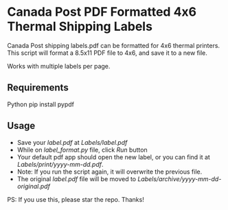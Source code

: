 # Canada Post PDF Formatted 4x6 Thermal Shipping Labels

Canada Post shipping labels.pdf can be formatted for 4x6 thermal printers. This script will format a 8.5x11 PDF file to 4x6, and save it to a new file.

Works with multiple labels per page.

## Requirements
Python
pip install pypdf

## Usage

- Save your *label.pdf* at *Labels/label.pdf*
- While on *label_format.py* file, click *Run* button
- Your default pdf app should open the new label, or you can find it at *Labels/print/yyyy-mm-dd.pdf*.
- Note: If you run the script again, it will overwrite the previous file.
- The original *label.pdf* file will be moved to *Labels/archive/yyyy-mm-dd-original.pdf*


PS: If you use this, please star the repo. Thanks!

